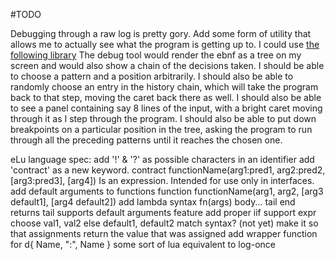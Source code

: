 #TODO

Debugging through a raw log is pretty gory. Add some form of utility that allows me to actually see what the program is getting up to.
I could use [the following library](http://wxlua.sourceforge.net/)
The debug tool would render the ebnf as a tree on my screen and would also show a chain of the decisions taken. I should be able to choose a pattern and a position arbitrarily.
I should also be able to randomly choose an entry in the history chain, which will take the program back to that step, moving the caret back there as well.
I should also be able to see a panel containing say 8 lines of the input, with a bright caret moving through it as I step through the program.
I should also be able to put down breakpoints on a particular position in the tree, asking the program to run through all the preceding patterns until it reaches the chosen one.



eLu language spec:
	add '!' & '?' as possible characters in an identifier
	add 'contract' as a new keyword.
		contract functionName(arg1:pred1, arg2:pred2, [arg3:pred3], [arg4])
		Is an expression. Intended for use only in interfaces.
	add default arguments to functions
		function functionName(arg1, arg2, [arg3 default1], [arg4 default2])
	add lambda syntax
		fn(args) body... tail end
		returns tail
		supports default arguments feature
	add proper iif support
		expr choose val1, val2
			   else default1, default2
	match syntax? (not yet)
	make it so that assignments return the value that was assigned
	add wrapper function for d{ Name, ":", Name }
	some sort of lua equivalent to log-once